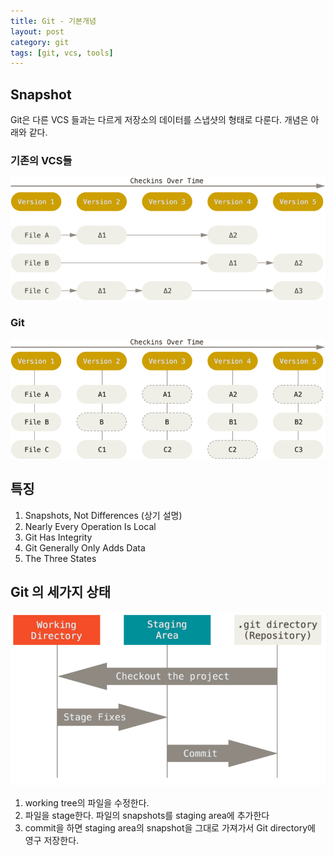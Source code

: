 ```yaml
---
title: Git - 기본개념
layout: post
category: git
tags: [git, vcs, tools]
---
```

## Snapshot
Git은 다른 VCS 들과는 다르게 저장소의 데이터를 스냅샷의 형태로 다룬다. 개념은 아래와 같다.

### 기존의 VCS들
![image](/uploads/git/git_basic_01.png)

### Git
![image](/uploads/git/git_basic_02.png)

## 특징
1. Snapshots, Not Differences (상기 설명)
2. Nearly Every Operation Is Local
3. Git Has Integrity
4. Git Generally Only Adds Data
5. The Three States

## Git 의 세가지 상태
![image](/uploads/git/git_basic_03.png)
1. working tree의 파일을 수정한다.
2. 파일을 stage한다. 파일의 snapshots를 staging area에 추가한다
3. commit을 하면 staging area의 snapshot을 그대로 가져가서 Git directory에 영구 저장한다.
